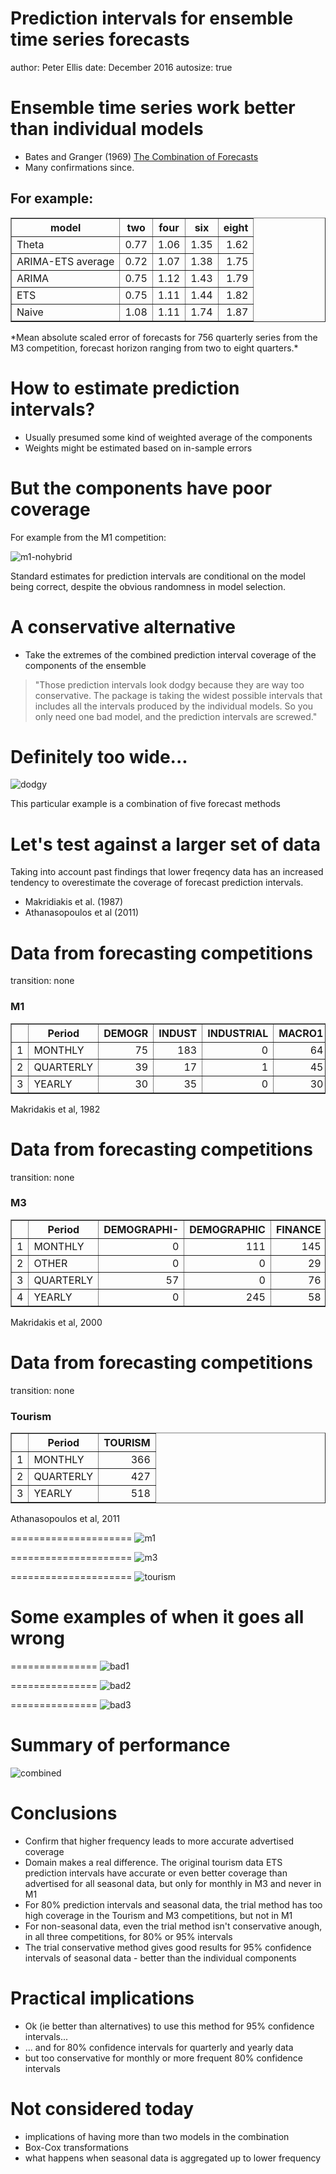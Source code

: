Prediction intervals for ensemble time series forecasts
========================================================
author: Peter Ellis
date: December 2016
autosize: true




Ensemble time series work better than individual models
========================================================

- Bates and Granger (1969) [The Combination of Forecasts](https://www.jstor.org/stable/3008764?seq=1#page_scan_tab_contents)
- Many confirmations since.

## For example:
<!-- html table generated in R 3.3.1 by xtable 1.8-2 package -->
<!-- Sat Oct 15 15:33:24 2016 -->
<table border=1>
<tr> <th> model </th> <th> two </th> <th> four </th> <th> six </th> <th> eight </th>  </tr>
  <tr> <td> Theta </td> <td align="right"> 0.77 </td> <td align="right"> 1.06 </td> <td align="right"> 1.35 </td> <td align="right"> 1.62 </td> </tr>
  <tr> <td> ARIMA-ETS average </td> <td align="right"> 0.72 </td> <td align="right"> 1.07 </td> <td align="right"> 1.38 </td> <td align="right"> 1.75 </td> </tr>
  <tr> <td> ARIMA </td> <td align="right"> 0.75 </td> <td align="right"> 1.12 </td> <td align="right"> 1.43 </td> <td align="right"> 1.79 </td> </tr>
  <tr> <td> ETS </td> <td align="right"> 0.75 </td> <td align="right"> 1.11 </td> <td align="right"> 1.44 </td> <td align="right"> 1.82 </td> </tr>
  <tr> <td> Naive </td> <td align="right"> 1.08 </td> <td align="right"> 1.11 </td> <td align="right"> 1.74 </td> <td align="right"> 1.87 </td> </tr>
   </table>
*Mean absolute scaled error of forecasts for 756 quarterly series from the M3 competition, forecast horizon ranging from two to eight quarters.*


How to estimate prediction intervals?
========================
- Usually presumed some kind of weighted average of the components
- Weights might be estimated based on in-sample errors

But the components have poor coverage
===========================

For example from the M1 competition:

![m1-nohybrid](images/m1-results-nohybrid.svg)

Standard estimates for prediction intervals are conditional on the model being correct, despite the obvious randomness in model selection.

A conservative alternative
===================

- Take the extremes of the combined prediction interval coverage of the components of the ensemble

> "Those prediction intervals look dodgy because they are way too conservative. The package is taking the widest possible intervals that includes all the intervals produced by the individual models. So you only need one bad model, and the prediction intervals are screwed."


Definitely too wide...
============

![dodgy](images/p_dodgy.svg)

This particular example is a combination of five forecast methods

Let's test against a larger set of data
============

Taking into account past findings that lower freqency data has an increased tendency to overestimate the coverage of forecast prediction intervals.

- Makridiakis et al. (1987) 
- Athanasopoulos et al (2011) 

Data from forecasting competitions
========================
transition: none
### M1
<!-- html table generated in R 3.3.1 by xtable 1.8-2 package -->
<!-- Sat Oct 15 15:33:24 2016 -->
<table border=1>
<tr> <th>  </th> <th> Period </th> <th> DEMOGR </th> <th> INDUST </th> <th> INDUSTRIAL </th> <th> MACRO1 </th> <th> MACRO2 </th> <th> MICRO1 </th> <th> MICRO2 </th> <th> MICRO3 </th>  </tr>
  <tr> <td align="right"> 1 </td> <td> MONTHLY </td> <td align="right"> 75 </td> <td align="right"> 183 </td> <td align="right"> 0 </td> <td align="right"> 64 </td> <td align="right"> 92 </td> <td align="right"> 10 </td> <td align="right"> 89 </td> <td align="right"> 104 </td> </tr>
  <tr> <td align="right"> 2 </td> <td> QUARTERLY </td> <td align="right"> 39 </td> <td align="right"> 17 </td> <td align="right"> 1 </td> <td align="right"> 45 </td> <td align="right"> 59 </td> <td align="right"> 5 </td> <td align="right"> 21 </td> <td align="right"> 16 </td> </tr>
  <tr> <td align="right"> 3 </td> <td> YEARLY </td> <td align="right"> 30 </td> <td align="right"> 35 </td> <td align="right"> 0 </td> <td align="right"> 30 </td> <td align="right"> 29 </td> <td align="right"> 16 </td> <td align="right"> 29 </td> <td align="right"> 12 </td> </tr>
   </table>
Makridakis et al, 1982

Data from forecasting competitions
============
transition: none
### M3
<!-- html table generated in R 3.3.1 by xtable 1.8-2 package -->
<!-- Sat Oct 15 15:33:24 2016 -->
<table border=1>
<tr> <th>  </th> <th> Period </th> <th> DEMOGRAPHI- </th> <th> DEMOGRAPHIC </th> <th> FINANCE </th> <th> INDUSTRY </th> <th> MACRO </th> <th> MICRO </th> <th> OTHER </th>  </tr>
  <tr> <td align="right"> 1 </td> <td> MONTHLY </td> <td align="right"> 0 </td> <td align="right"> 111 </td> <td align="right"> 145 </td> <td align="right"> 334 </td> <td align="right"> 312 </td> <td align="right"> 474 </td> <td align="right"> 52 </td> </tr>
  <tr> <td align="right"> 2 </td> <td> OTHER </td> <td align="right"> 0 </td> <td align="right"> 0 </td> <td align="right"> 29 </td> <td align="right"> 0 </td> <td align="right"> 0 </td> <td align="right"> 4 </td> <td align="right"> 141 </td> </tr>
  <tr> <td align="right"> 3 </td> <td> QUARTERLY </td> <td align="right"> 57 </td> <td align="right"> 0 </td> <td align="right"> 76 </td> <td align="right"> 83 </td> <td align="right"> 336 </td> <td align="right"> 204 </td> <td align="right"> 0 </td> </tr>
  <tr> <td align="right"> 4 </td> <td> YEARLY </td> <td align="right"> 0 </td> <td align="right"> 245 </td> <td align="right"> 58 </td> <td align="right"> 102 </td> <td align="right"> 83 </td> <td align="right"> 146 </td> <td align="right"> 11 </td> </tr>
   </table>
Makridakis et al, 2000

Data from forecasting competitions
==============
transition: none
### Tourism
<!-- html table generated in R 3.3.1 by xtable 1.8-2 package -->
<!-- Sat Oct 15 15:33:24 2016 -->
<table border=1>
<tr> <th>  </th> <th> Period </th> <th> TOURISM </th>  </tr>
  <tr> <td align="right"> 1 </td> <td> MONTHLY </td> <td align="right"> 366 </td> </tr>
  <tr> <td align="right"> 2 </td> <td> QUARTERLY </td> <td align="right"> 427 </td> </tr>
  <tr> <td align="right"> 3 </td> <td> YEARLY </td> <td align="right"> 518 </td> </tr>
   </table>
Athanasopoulos et al, 2011

=====================
![m1](images/m1-results.svg)

=====================
![m3](images/m3-results.svg)



=====================
![tourism](images/tourism-results.svg)


Some examples of when it goes all wrong
==========================

===============
![bad1](images/bad_2.svg)

===============
![bad2](images/bad_3.svg)

===============
![bad3](images/bad_4.svg)


Summary of performance
=================
![combined](images/combined-results.svg)

Conclusions
=========================

- Confirm that higher frequency leads to more accurate advertised coverage
- Domain makes a real difference.  The original tourism data ETS prediction intervals have accurate or even better coverage than advertised for all seasonal data, but only for monthly in M3 and never in M1
- For 80% prediction intervals and seasonal data, the trial method has too high coverage in the Tourism and M3 competitions, but not in M1
- For non-seasonal data, even the trial method isn't conservative anough, in all three competitions, for 80% or 95% intervals
- The trial conservative  method gives good results for 95% confidence intervals of seasonal data - better than the individual components

Practical implications
=====================
- Ok (ie better than alternatives) to use this method for 95% confidence intervals...
- ... and for 80% confidence intervals for quarterly and yearly data
- but too conservative for monthly or more frequent 80% confidence intervals


Not considered today
====================
- implications of having more than two models in the combination
- Box-Cox transformations
- what happens when seasonal data is aggregated up to lower frequency
